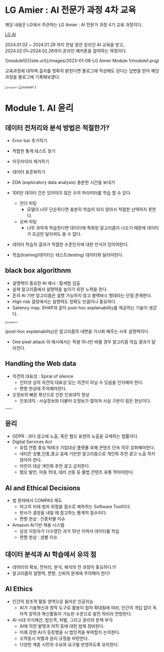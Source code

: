 # LG Amier : AI 전문가 과정 4차 교육

해당 내용은 LG에서 주관하는 LG Amier : AI 전문가 과정 4기 교육 과정이다.

[LG AI](https://www.lgaimers.ai/)

2024.01.02 ~ 2024.01.29 까지 한달 동안 온라인 AI 교육을 받고,  2024.02.01~2024.02.26까지 온라인 해커톤을 참여하는 여정이다.



![module1]({{site.url}}/images/2023-01-08-LG Aimer Module 1/module1.png)

교육과정에 대하여 출처를 정확히 밝힌다면 블로그에 작성해도 된다는 답변을 받아 해당 과정을 블로그에 기록해보겠다.

<img src="{{site.url}}/images/2023-01-08-LG Aimer Module 1/module1 1.png" alt="module1 1" style="zoom:50%;" />

<img src="{{site.url}}/images/2023-01-08-LG Aimer Module 1/module1 2.png" alt="module1 2" style="zoom:70%;" />

# Module 1. AI 윤리





## 데이터 전처리와 분석 방법은 적절한가?

- Error bar 추가하기
- 적합한 통계 테스트 찾기
- 아웃라이러 제거하기
- 데이터 표준화하기
- EDA (exploratory data analysis) 충분한 시간을 보내기

- 100만 데이터 건은 있어야지 많은 수의 파라미터를 학습 할 수 있다.
    - 언더 피팅
        - 모델이 너무 단순하다면 충분히 학습이 되지 않아서 적절한 선택하지 못한다.
    - 오버 피팅
        - 너무 과하게 학습한다면 데이터에 특화된 알고리즘이 나오기 때문에 데이터가 조금만 달라져도 쓸 수 없다.
- 데이터 학습의 결과가 적절한 수준인지에 대한 인식이 있어야한다.
- 학습(training)데이터는 테스트(testing) 데이터와 달라야한다.





## black box algorithnm

- 설명력이 중요한 AI 예시 : 탈세범 검출
- 실제 알고리즘에서 설명력을 높이기 위한 노력을 한다.
- 흔히 AI 기반 알고리즘은 설명 가능하지 않고 블랙바스 형태라는 단점 존재한다.
- High risk 결정에서는 설명력도 정확도 만큼이나 중요하다.
- Saliency map, SHAP과 같이 post-hoc explainability를 제공하는 기술이 생걌다.

<img src="{{site.url}}/images/2023-01-08-LG Aimer Module 1/module1 3-4707772.png" alt="module1 3" style="zoom:50%;" />

(post-hoc explainability)은 알고리즘의 내면을 가시화 해주는 사후 설명력이다.

- One pixel attack 의 예시에서는 픽셀 하나만 바뀔 경우 알고리즘 학습 결과가 달라진다.





## Handling the Web data

- 의견의 대표성 : Spiral of silence
    - 인터넷 상의 의견의 대표성 있는 의견이 아닐 수 있음을 인지해야 한다.
    - 편향 현상에 주의해야한다.
- 오정보의 빠른 확산으로 인한 인포데믹 현상
    - 인포데믹 : 사실정보와 더불어 오정보가 많아져 사실 구분이 힘든 현상이다.



<img src="{{site.url}}/images/2023-01-08-LG Aimer Module 1/module1 4.png" alt="module1 4" style="zoom:30%;" />

## 윤리

- GDPR : 과다 광고에 노출, 혹은 혐오 표현의 노출을 규제하는 법률이다.
- Digital Services Act
    - 유럽 연합 중심 빅테크 기업대상 플랫폼 유해 콘텐츠 단속 의무 강화해야한다.
    - 네티즌 성별,인종,종교 등에 기반한 알고리즘으로 개인화 추천 광고 노출 하지 않아야 한다.
    - 어린이 대상 개인화 추천 광고 금지한다.
    - 혐오 발언, 아동 학대, 테러 선동 등 불법 콘텐츠 유통 막아야한다.





## AI and Ethical Decisions

- 법 분야에서 COMPAS 제도
    - 피고의 미래 범죄 위험을 점수로 예측하는 Software Tool이다.
    - 판사가 결정을 내릴 때 참고하는 통계적 점수이다.
    - 편향 현상 : 인종차별 이슈
- Amazon AI기반 채용 시스템
    - 남성 지원자가 다수였던 과거 10년 이력서 데이터를 학습
    - 편향 현상 : 성별 이슈





## 데이터 분석과 AI 학습에서 유의 점

- 데이터의 확보, 전처리, 분석, 해석의 전 과정이 중요하다.!!!
- 알고리즘의 설명력, 편향, 신뢰의 문제에 주의해야 한다!





## AI Ethics

- 인간의 창조적 활동 영역으로 들어온 인공지능
    - AI가 기술혁신과 창작 도구로 활용이 점차 확대됨에 따라, 인간의 개입 없이 독자적 창작과 혁신활동이 가능한 수준으로 발전 하리라 전망한다.
- AI 시대 지식재산, 법인격, 처벌, 그리고 윤리의 문제 부각
    - AI에 의한 발명과 저작 등에 대한 법제 정비한다.
    - 미래 강한 AI가 등장했을 시 법인격을 부여할지 논의한다.
    - 오작동시 처벌과 윤리 규정을 마련한다.
    - 다양한 계층 시민의 수요와 요구를 반영하도록 유의한다.
